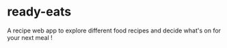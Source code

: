# ready-eats
A recipe web app to explore different food recipes and decide what's on for your next meal !

